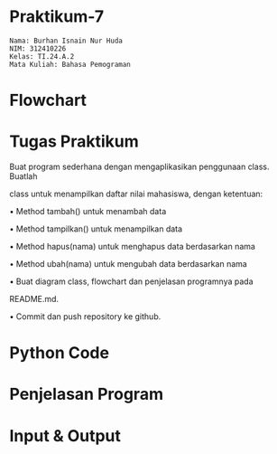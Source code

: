 # Praktikum-7

    Nama: Burhan Isnain Nur Huda
    NIM: 312410226
    Kelas: TI.24.A.2
    Mata Kuliah: Bahasa Pemograman

# Flowchart 


# Tugas Praktikum 
Buat program sederhana dengan mengaplikasikan penggunaan class. Buatlah 

class untuk menampilkan daftar nilai mahasiswa, dengan ketentuan:

• Method tambah() untuk menambah data

• Method tampilkan() untuk menampilkan data

• Method hapus(nama) untuk menghapus data berdasarkan nama

• Method ubah(nama) untuk mengubah data berdasarkan nama

• Buat diagram class, flowchart dan penjelasan programnya pada 

README.md.

• Commit dan push repository ke github.

# Python Code 

# Penjelasan Program 

# Input & Output 
